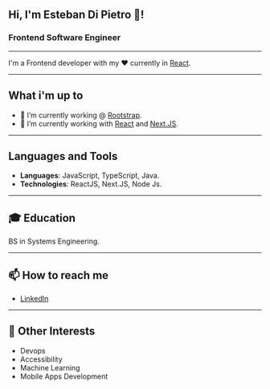 ## Hi, I'm Esteban Di Pietro 👋!

### Frontend Software Engineer

---

I'm a Frontend developer with my ♥ currently in [React](https://reactjs.org).

---

## What i'm up to

- 🔭 I’m currently working @ [Rootstrap](https://www.rootstrap.com/).
- 🌱 I’m currently working with [React](https://reactjs.org) and [Next.JS](https://nextjs.org/).

---

## Languages and Tools
- **Languages**: JavaScript, TypeScript, Java.
- **Technologies**: ReactJS, Next.JS, Node Js.

---

## 🎓 Education

BS in Systems Engineering.

---

## 📫 How to reach me 

- [LinkedIn](https://www.linkedin.com/in/esteban-di-pietro/)

---

## 🎈 Other Interests 

- Devops
- Accessibility
- Machine Learning
- Mobile Apps Development
